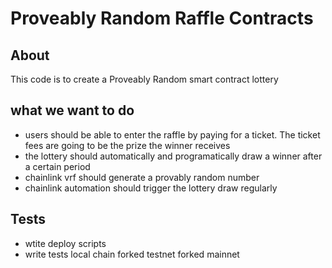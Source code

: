 # Proveably Random Raffle Contracts

## About
This code is to create a Proveably Random smart contract lottery

## what we want to do 
- users should be able to enter the raffle by paying for a ticket. The ticket fees are going to be the prize the winner receives
- the lottery should automatically and programatically draw a winner after a certain period 
- chainlink vrf should  generate a provably random number 
- chainlink automation should trigger the lottery draw regularly

## Tests
- wtite deploy scripts
- write tests
    local chain
    forked testnet
    forked mainnet